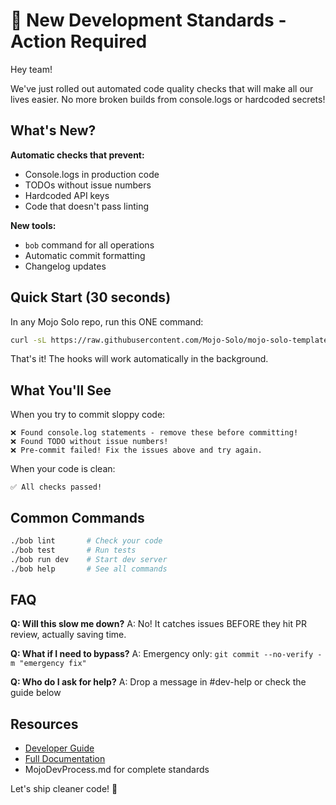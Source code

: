 # 🚀 New Development Standards - Action Required

Hey team! 

We've just rolled out automated code quality checks that will make all our lives easier. No more broken builds from console.logs or hardcoded secrets!

## What's New?

**Automatic checks that prevent:**
- Console.logs in production code
- TODOs without issue numbers
- Hardcoded API keys
- Code that doesn't pass linting

**New tools:**
- `bob` command for all operations
- Automatic commit formatting
- Changelog updates

## Quick Start (30 seconds)

In any Mojo Solo repo, run this ONE command:

```bash
curl -sL https://raw.githubusercontent.com/Mojo-Solo/mojo-solo-template/main/scripts/team-quick-start.sh | bash
```

That's it! The hooks will work automatically in the background.

## What You'll See

When you try to commit sloppy code:
```
❌ Found console.log statements - remove these before committing!
❌ Found TODO without issue numbers!
❌ Pre-commit failed! Fix the issues above and try again.
```

When your code is clean:
```
✅ All checks passed!
```

## Common Commands

```bash
./bob lint       # Check your code
./bob test       # Run tests
./bob run dev    # Start dev server
./bob help       # See all commands
```

## FAQ

**Q: Will this slow me down?**
A: No! It catches issues BEFORE they hit PR review, actually saving time.

**Q: What if I need to bypass?**
A: Emergency only: `git commit --no-verify -m "emergency fix"`

**Q: Who do I ask for help?**
A: Drop a message in #dev-help or check the guide below

## Resources

- [Developer Guide](https://github.com/Mojo-Solo/mojo-solo-template/blob/main/MOJO_SOLO_DEVELOPER_GUIDE.md)
- [Full Documentation](https://github.com/Mojo-Solo/mojo-solo-template)
- MojoDevProcess.md for complete standards

Let's ship cleaner code! 🎉
